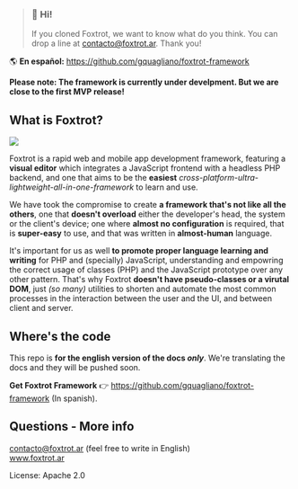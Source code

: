 > ### 👋 Hi!
> If you cloned Foxtrot, we want to know what do you think. You can drop a line at contacto@foxtrot.ar. Thank you!

🌎 **En español:** https://github.com/gquagliano/foxtrot-framework

**Please note: The framework is currently under develpment. But we are close to the first MVP release!**

## What is Foxtrot?

![](https://github.com/gquagliano/foxtrot-framework/wiki/img/editor.jpg)

Foxtrot is a rapid web and mobile app development framework, featuring a **visual editor** which integrates a JavaScript frontend with a headless PHP backend, and one that aims to be the **easiest** *cross-platform-ultra-lightweight-all-in-one-framework* to learn and use.

We have took the compromise to create **a framework that's not like all the others**, one that **doesn't overload** either the developer's head, the system or the client's device; one where **almost no configuration** is required, that is **super-easy** to use, and that was written in **almost-human** language.

It's important for us as well **to promote proper language learning and writing** for PHP and (specially) JavaScript, understanding and empowring the correct usage of classes (PHP) and the JavaScript prototype over any other pattern. That's why Foxtrot **doesn't have pseudo-classes or a virutal DOM**, just *(so many)* utilities to shorten and automate the most common processes in the interaction between the user and the UI, and between client and server.

## Where's the code

This repo is **for the english version of the docs *only***. We're translating the docs and they will be pushed soon.

**Get Foxtrot Framework** 👉 https://github.com/gquagliano/foxtrot-framework (In spanish).

## Questions - More info

contacto@foxtrot.ar (feel free to write in English)  
www.foxtrot.ar

License: Apache 2.0
